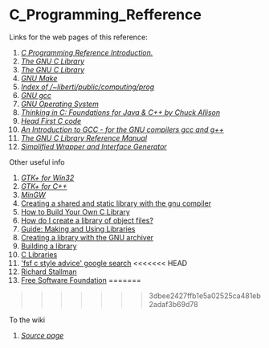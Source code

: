 C_Programming_Refference
========================

Links for the web pages of this reference:

1. [*C Programming Reference Introduction.*](http://www.lix.polytechnique.fr/~liberti/public/computing/prog/c/)
2. [*The GNU C Library*](http://www.lix.polytechnique.fr/~liberti/public/computing/prog/libc.html)
3. [*The GNU C Library*](http://www.gnu.org/software/libc/manual/)
4. [*GNU Make*](http://www.gnu.org/software/make/manual/)
5. [*Index of /~liberti/public/computing/prog*](http://www.lix.polytechnique.fr/~liberti/public/computing/prog/)
6. [*GNU gcc*](http://gcc.gnu.org/onlinedocs/index.html#DIR)
7. [*GNU Operating System*](http://www.gnu.org/)
8. [*Thinking in C: Foundations for Java & C++ by Chuck Allison*](http://mindview.net/CDs/ThinkingInC/beta3)
9. [*Head First C code*](https://github.com/dogriffiths/HeadFirstC)
10. [*An Introduction to GCC - for the GNU compilers gcc and g++*](http://www.network-theory.co.uk/docs/gccintro/)
11. [*The GNU C Library Reference Manual*](http://www.gnu.org/software/libc/manual/pdf/libc.pdf)
12. [*Simplified Wrapper and Interface Generator*](http://www.swig.org/)

Other useful info

1. [*GTK+ for Win32*](http://www.gtk.org/download/win32.php)
2. [*GTK+ for C++*](http://www.gtkmm.org/en/)
3. [*MinGW*](http://nuwen.net/mingw.html)
4. [Creating a shared and static library with the gnu compiler ](http://www.adp-gmbh.ch/cpp/gcc/create_lib.html)
5. [How to Build Your Own C Library](http://www.cs.dartmouth.edu/~campbell/cs50/buildlib.html)
6. [How do I create a library of object files?](http://www.delorie.com/djgpp/v2faq/faq8_22.html)
7. [Guide: Making and Using Libraries](http://www.delorie.com/djgpp/doc/ug/larger/archives.html)
8. [Creating a library with the GNU archiver](http://www.network-theory.co.uk/docs/gccintro/gccintro_79.html)
9. [Building a library](http://crasseux.com/books/ctutorial/Building-a-library.html)
10. [C Libraries](http://www.cs.swarthmore.edu/~newhall/unixhelp/howto_C_libraries.html)
11. ['fsf c style advice' google search](http://bit.ly/1HRG7xs)
<<<<<<< HEAD
12. [Richard Stallman](https://en.wikipedia.org/wiki/Richard_Stallman)
13. [Free Software Foundation](https://en.wikipedia.org/wiki/Free_Software_Foundation)
=======
>>>>>>> 3dbee2427ffb1e5a02525ca481eb2adaf3b69d78

To the wiki

1. [*Source page*](https://github.com/DouglasAllen/C_Programming_Refference/wiki/Source-links)
